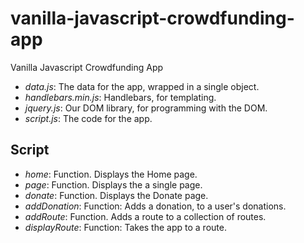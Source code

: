 # vanilla-javascript-crowdfunding-app
Vanilla Javascript Crowdfunding App

- *data.js*: The data for the app, wrapped in a single object.
- *handlebars.min.js*: Handlebars, for templating.
- *jquery.js*: Our DOM library, for programming with the DOM.
- *script.js*: The code for the app.

## Script
- *home*: Function. Displays the Home page. 
- *page*: Function. Displays the a single page. 
- *donate*: Function. Displays the Donate page.
- *addDonation*: Function: Adds a donation, to a user's donations.
- *addRoute*: Function. Adds a route to a collection of routes.
- *displayRoute*: Function: Takes the app to a route.
